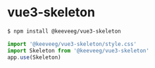 # vue3-skeleton

```sh
$ npm install @keeveeg/vue3-skeleton
```

```javascript
import '@keeveeg/vue3-skeleton/style.css'
import Skeleton from '@keeveeg/vue3-skeleton'
app.use(Skeleton)
```
